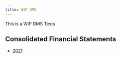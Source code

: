 ```yaml
---
title: WIP DMS
---
```


This is a WIP DMS Tests


## Consolidated Financial Statements
- [2021](google.com)
